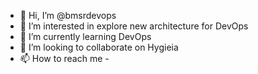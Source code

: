 - 👋 Hi, I’m @bmsrdevops
- 👀 I’m interested in explore new architecture for DevOps
- 🌱 I’m currently learning DevOps
- 💞️ I’m looking to collaborate on Hygieia
- 📫 How to reach me -

<!---
bmsrdevops/bmsrdevops is a ✨ special ✨ repository because its `README.md` (this file) appears on your GitHub profile.
You can click the Preview link to take a look at your changes.
--->
